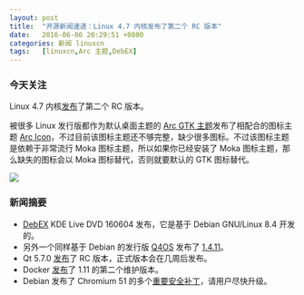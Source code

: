 ```yaml
---
layout: post
title:	"开源新闻速递：Linux 4.7 内核发布了第二个 RC 版本"
date:	2016-06-06 20:29:51 +0800 
categories:	新闻 linuxcn 
tags:	[linuxcn,Arc 主题,DebEX]
---
```



### 今天关注


Linux 4.7 内核[发布](http://lkml.iu.edu/hypermail/linux/kernel/1606.0/03592.html)了第二个 RC 版本。


被很多 Linux 发行版都作为默认桌面主题的 [Arc GTK 主题](https://github.com/horst3180/arc-theme)发布了相配合的图标主题 [Arc Icon](https://github.com/horst3180/arc-icon-theme)，不过目前该图标主题还不够完整，缺少很多图标。不过该图标主题是依赖于非常流行 Moka 图标主题，所以如果你已经安装了 Moka 图标主题，那么缺失的图标会以 Moka 图标替代，否则就要默认的 GTK 图标替代。


![](/Asserts/Images//attachment/album/201606/06/202954c5ztbdydzctzbfd6.jpg)


### 新闻摘要


* [DebEX](http://debex.exton.net/) KDE Live DVD 160604 发布，它是基于 Debian GNU/Linux 8.4 开发的。
* 另外一个同样基于 Debian 的发行版 [Q4OS](http://q4os.org/) 发布了 [1.4.11](http://q4os.org/blog.html#news160606)。
* Qt 5.7.0 [发布](http://blog.qt.io/blog/2016/06/03/qt-5-7-0-release-candidate-available/)了 RC 版本，正式版本会在几周后发布。
* Docker [发布](https://github.com/docker/docker/releases/tag/v1.11.2)了 1.11 的第二个维护版本。
* Debian 发布了 Chromium 51 的多个[重要安全补丁](https://lists.debian.org/debian-security-announce/2016/msg00171.html)，请用户尽快升级。
